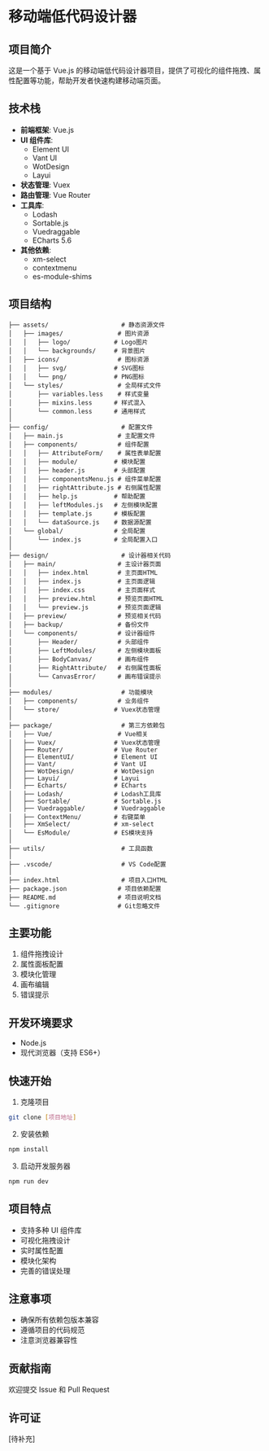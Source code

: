 # 移动端低代码设计器

## 项目简介

这是一个基于 Vue.js 的移动端低代码设计器项目，提供了可视化的组件拖拽、属性配置等功能，帮助开发者快速构建移动端页面。

## 技术栈

- **前端框架**: Vue.js
- **UI 组件库**:
  - Element UI
  - Vant UI
  - WotDesign
  - Layui
- **状态管理**: Vuex
- **路由管理**: Vue Router
- **工具库**:
  - Lodash
  - Sortable.js
  - Vuedraggable
  - ECharts 5.6
- **其他依赖**:
  - xm-select
  - contextmenu
  - es-module-shims

## 项目结构

```
├── assets/                    # 静态资源文件
│   ├── images/               # 图片资源
│   │   ├── logo/            # Logo图片
│   │   └── backgrounds/     # 背景图片
│   ├── icons/                # 图标资源
│   │   ├── svg/             # SVG图标
│   │   └── png/             # PNG图标
│   └── styles/               # 全局样式文件
│       ├── variables.less    # 样式变量
│       ├── mixins.less      # 样式混入
│       └── common.less      # 通用样式
│
├── config/                    # 配置文件
│   ├── main.js               # 主配置文件
│   ├── components/           # 组件配置
│   │   ├── AttributeForm/    # 属性表单配置
│   │   ├── module/          # 模块配置
│   │   ├── header.js        # 头部配置
│   │   ├── componentsMenu.js # 组件菜单配置
│   │   ├── rightAttribute.js # 右侧属性配置
│   │   ├── help.js          # 帮助配置
│   │   ├── leftModules.js   # 左侧模块配置
│   │   ├── template.js      # 模板配置
│   │   └── dataSource.js    # 数据源配置
│   └── global/              # 全局配置
│       └── index.js         # 全局配置入口
│
├── design/                    # 设计器相关代码
│   ├── main/                 # 主设计器页面
│   │   ├── index.html        # 主页面HTML
│   │   ├── index.js          # 主页面逻辑
│   │   ├── index.css         # 主页面样式
│   │   ├── preview.html      # 预览页面HTML
│   │   └── preview.js        # 预览页面逻辑
│   ├── preview/              # 预览相关代码
│   ├── backup/               # 备份文件
│   └── components/           # 设计器组件
│       ├── Header/           # 头部组件
│       ├── LeftModules/      # 左侧模块面板
│       ├── BodyCanvas/       # 画布组件
│       ├── RightAttribute/   # 右侧属性面板
│       └── CanvasError/      # 画布错误提示
│
├── modules/                   # 功能模块
│   ├── components/           # 业务组件
│   └── store/               # Vuex状态管理
│
├── package/                   # 第三方依赖包
│   ├── Vue/                  # Vue相关
│   ├── Vuex/                # Vuex状态管理
│   ├── Router/              # Vue Router
│   ├── ElementUI/           # Element UI
│   ├── Vant/                # Vant UI
│   ├── WotDesign/           # WotDesign
│   ├── Layui/               # Layui
│   ├── Echarts/             # ECharts
│   ├── Lodash/              # Lodash工具库
│   ├── Sortable/            # Sortable.js
│   ├── Vuedraggable/        # Vuedraggable
│   ├── ContextMenu/         # 右键菜单
│   ├── XmSelect/            # xm-select
│   └── EsModule/            # ES模块支持
│
├── utils/                     # 工具函数
│
├── .vscode/                   # VS Code配置
│
├── index.html                 # 项目入口HTML
├── package.json              # 项目依赖配置
├── README.md                 # 项目说明文档
└── .gitignore                # Git忽略文件
```

## 主要功能

1. 组件拖拽设计
2. 属性面板配置
3. 模块化管理
4. 画布编辑
5. 错误提示

## 开发环境要求

- Node.js
- 现代浏览器（支持 ES6+）

## 快速开始

1. 克隆项目

```bash
git clone [项目地址]
```

2. 安装依赖

```bash
npm install
```

3. 启动开发服务器

```bash
npm run dev
```

## 项目特点

- 支持多种 UI 组件库
- 可视化拖拽设计
- 实时属性配置
- 模块化架构
- 完善的错误处理

## 注意事项

- 确保所有依赖包版本兼容
- 遵循项目的代码规范
- 注意浏览器兼容性

## 贡献指南

欢迎提交 Issue 和 Pull Request

## 许可证

[待补充]
